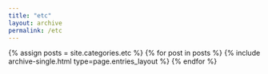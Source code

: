 ```yaml
---
title: "etc"
layout: archive
permalink: /etc
---
```


{% assign posts = site.categories.etc %}
{% for post in posts %} {% include archive-single.html type=page.entries_layout %} {% endfor %}